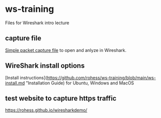 # ws-training
Files for Wireshark intro lecture

## capture file
[Simple packet capture file](https://github.com/rohess/ws-training/raw/refs/heads/main/ws-training-sample.pcapng "Capture File") to open and anlyze in Wireshark.

## WireShark install options
[Install instructions](https://github.com/rohess/ws-training/blob/main/ws-install.md "Installation Guide) for Ubuntu, Windows and MacOS

## test website to capture https traffic
https://rohess.github.io/wiresharkdemo/

